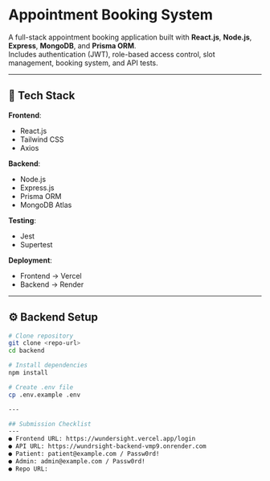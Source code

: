 # Appointment Booking System

A full-stack appointment booking application built with **React.js**, **Node.js**, **Express**, **MongoDB**, and **Prisma ORM**.  
Includes authentication (JWT), role-based access control, slot management, booking system, and API tests.

---

## 🚀 Tech Stack

**Frontend**:
- React.js
- Tailwind CSS
- Axios

**Backend**:
- Node.js
- Express.js
- Prisma ORM
- MongoDB Atlas

**Testing**:
- Jest
- Supertest

**Deployment**:
- Frontend → Vercel
- Backend → Render

---

## ⚙️ Backend Setup

```bash
# Clone repository
git clone <repo-url>
cd backend

# Install dependencies
npm install

# Create .env file
cp .env.example .env

---

## Submission Checklist
---
● Frontend URL: https://wundersight.vercel.app/login
● API URL: https://wundrsight-backend-vmp9.onrender.com
● Patient: patient@example.com / Passw0rd!
● Admin: admin@example.com / Passw0rd!
● Repo URL: 

